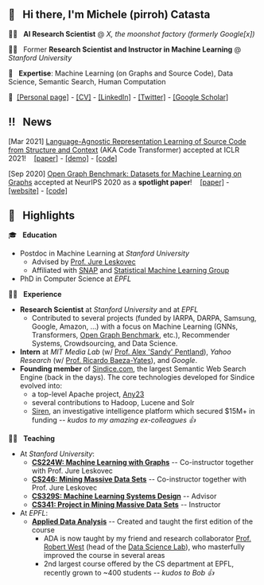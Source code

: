 ## 👋  &nbsp; Hi there, I'm Michele (pirroh) Catasta
👨‍💻 &nbsp; **AI Research Scientist** @ *X, the moonshot factory (formerly Google[x])*

:man_teacher: &nbsp; Former **Research Scientist and Instructor in Machine Learning** @ *Stanford University*

:telescope: &nbsp; **Expertise**: Machine Learning (on Graphs and Source Code), Data Science, Semantic Search, Human Computation

:link:&nbsp;
[[Personal page]](https://pirroh.fyi) - 
[[CV]](https://docs.google.com/viewer?url=https://github.com/pirroh/pirroh/raw/main/CV-MCatasta.pdf) -
[[LinkedIn]](https://linkedin.com/in/pirroh) -
[[Twitter]](https://twitter.com/pirroh) -
[[Google Scholar]](https://scholar.google.com/citations?user=ZxfOSWMAAAAJ&hl=en&oi=ao)

## :bangbang: &nbsp; News
[Mar 2021] [Language-Agnostic Representation Learning of Source Code from Structure and Context](https://arxiv.org/pdf/2103.11318.pdf) (AKA Code Transformer) accepted at ICLR 2021! &nbsp;&nbsp;
[[paper]](https://arxiv.org/pdf/2103.11318.pdf) -
[[demo]](https://www.code-transformer.org) -
[[code]](https://github.com/danielzuegner/code-transformer)

[Sep 2020] [Open Graph Benchmark: Datasets for Machine Learning on Graphs](https://arxiv.org/abs/2005.00687) accepted at NeurIPS 2020 as a **spotlight paper**! &nbsp;&nbsp;
[[paper]](https://arxiv.org/abs/2005.00687) -
[[website]](https://ogb.stanford.edu) -
[[code]](https://github.com/snap-stanford/ogb) 

## :flashlight: &nbsp; Highlights	
:mortar_board: &nbsp; **Education**
* Postdoc in Machine Learning at *Stanford University*
  * Advised by [Prof. Jure Leskovec](https://cs.stanford.edu/people/jure/)
  * Affiliated with [SNAP](http://snap.stanford.edu) and [Statistical Machine Learning Group](http://statsml.stanford.edu)
* PhD in Computer Science at *EPFL*

:man_technologist: &nbsp; **Experience**
* **Research Scientist** at *Stanford University* and at *EPFL*
  * Contributed to several projects (funded by IARPA, DARPA, Samsung, Google, Amazon, ...) with a focus on Machine Learning (GNNs, Transformers, [Open Graph Benchmark](https://ogb.stanford.edu), etc.), Recommender Systems, Crowdsourcing, and Data Science.
* **Intern** at *MIT Media Lab* (w/ [Prof. Alex 'Sandy' Pentland](https://www.media.mit.edu/people/sandy/overview/)), *Yahoo Research* (w/ [Prof. Ricardo Baeza-Yates](http://www.baeza.cl)), and *Google*.
* **Founding member** of [Sindice.com](http://sindice.com), the largest Semantic Web Search Engine (back in the days). The core technologies developed for Sindice evolved into:
  * a top-level Apache project, [Any23](https://any23.apache.org/index.html)
  * several contributions to Hadoop, Lucene and Solr
  * [Siren](https://siren.io), an investigative intelligence platform which secured $15M+ in funding -- _kudos to my amazing ex-colleagues :+1:_

:man_teacher: &nbsp; **Teaching**
* At *Stanford University*:
  * [**CS224W: Machine Learning with Graphs**](https://cs224w.stanford.edu) -- Co-instructor together with Prof. Jure Leskovec
  * [**CS246: Mining Massive Data Sets**](https://cs246.stanford.edu) -- Co-instructor together with Prof. Jure Leskovec
  * [**CS329S: Machine Learning Systems Design**](https://cs329s.stanford.edu) -- Advisor
  * [**CS341: Project in Mining Massive Data Sets**](https://cs341.stanford.edu) -- Instructor
* At *EPFL*:
  * [**Applied Data Analysis**](https://ada.epfl.ch) -- Created and taught the first edition of the course
    * ADA is now taught by my friend and research collaborator [Prof. Robert West](https://dlab.epfl.ch/people/west/) (head of the [Data Science Lab](https://dlab.epfl.ch)), who masterfully improved the course in several areas
    * 2nd largest course offered by the CS department at EPFL, recently grown to ~400 students -- _kudos to Bob :+1:_
